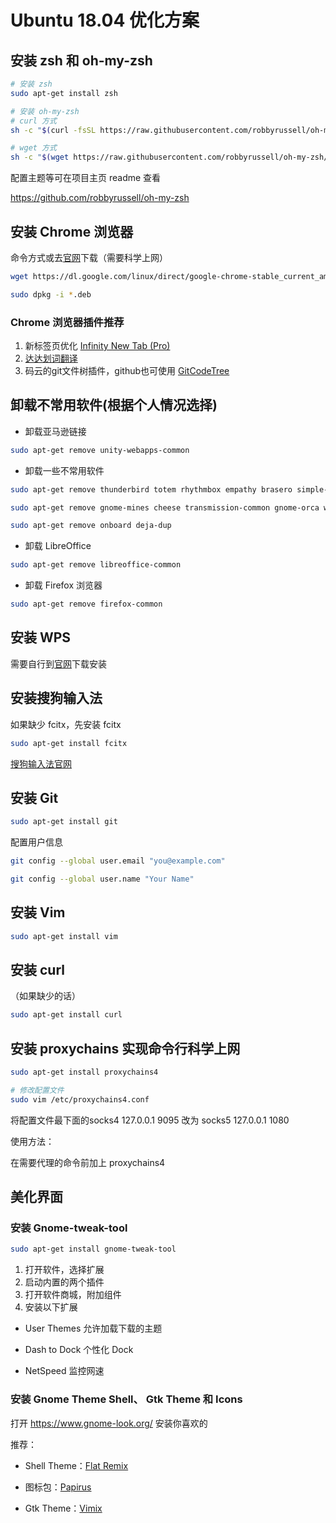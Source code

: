 # Ubuntu 18.04 优化方案

## 安装 zsh 和 oh-my-zsh

```bash
# 安装 zsh
sudo apt-get install zsh

# 安装 oh-my-zsh
# curl 方式
sh -c "$(curl -fsSL https://raw.githubusercontent.com/robbyrussell/oh-my-zsh/master/tools/install.sh)"

# wget 方式
sh -c "$(wget https://raw.githubusercontent.com/robbyrussell/oh-my-zsh/master/tools/install.sh -O -)"
```

配置主题等可在项目主页 readme 查看

<https://github.com/robbyrussell/oh-my-zsh>

## 安装 Chrome 浏览器

命令方式或去[官网](https://www.google.com/chrome/)下载（需要科学上网）

```bash
wget https://dl.google.com/linux/direct/google-chrome-stable_current_amd64.deb

sudo dpkg -i *.deb
```

### Chrome 浏览器插件推荐

1. 新标签页优化 [Infinity New Tab (Pro)](https://chrome.google.com/webstore/detail/infinity-new-tab-pro/nnnkddnnlpamobajfibfdgfnbcnkgngh)
2. [达达划词翻译](https://chrome.google.com/webstore/detail/%E8%BE%BE%E8%BE%BE%E5%88%92%E8%AF%8D%E7%BF%BB%E8%AF%91/cajhcjfcodjoalmhjekljnfkgjlkeajl)
3. 码云的git文件树插件，github也可使用 [GitCodeTree](https://chrome.google.com/webstore/detail/gitcodetree/inaaldjpdbkaodlmdcplgpoibohcmmlj)

## 卸载不常用软件(根据个人情况选择)

* 卸载亚马逊链接

```bash
sudo apt-get remove unity-webapps-common
```

* 卸载一些不常用软件

```bash
sudo apt-get remove thunderbird totem rhythmbox empathy brasero simple-scan gnome-mahjongg aisleriot

sudo apt-get remove gnome-mines cheese transmission-common gnome-orca webbrowser-app gnome-sudoku  landscape-client-ui-install

sudo apt-get remove onboard deja-dup
```

* 卸载 LibreOffice

```bash
sudo apt-get remove libreoffice-common
```

* 卸载 Firefox 浏览器

```bash
sudo apt-get remove firefox-common
```

## 安装 WPS

需要自行到[官网](http://community.wps.cn/download/)下载安装

## 安装搜狗输入法

如果缺少 fcitx，先安装 fcitx

```bash
sudo apt-get install fcitx
```

[搜狗输入法官网](https://pinyin.sogou.com/linux/?r=pinyin)

## 安装 Git

```bash
sudo apt-get install git
```

配置用户信息

```bash
git config --global user.email "you@example.com"

git config --global user.name "Your Name"
```

## 安装 Vim

```bash
sudo apt-get install vim
```

## 安装 curl

（如果缺少的话）

```bash
sudo apt-get install curl
```

## 安装 proxychains 实现命令行科学上网

```bash
sudo apt-get install proxychains4

# 修改配置文件
sudo vim /etc/proxychains4.conf
```

将配置文件最下面的socks4 127.0.0.1 9095 改为 socks5 127.0.0.1 1080

使用方法：

在需要代理的命令前加上 proxychains4

## 美化界面

### 安装 Gnome-tweak-tool

```bash
sudo apt-get install gnome-tweak-tool
```

1. 打开软件，选择扩展
2. 启动内置的两个插件
3. 打开软件商城，附加组件
4. 安装以下扩展

* User Themes 允许加载下载的主题

* Dash to Dock 个性化 Dock

* NetSpeed 监控网速

### 安装 Gnome Theme Shell、 Gtk Theme 和 Icons

打开 <https://www.gnome-look.org/> 安装你喜欢的

推荐：

* Shell Theme：[Flat Remix](https://github.com/daniruiz/flat-remix-gnome)

* 图标包：[Papirus](https://github.com/PapirusDevelopmentTeam/papirus-icon-theme/)

* Gtk Theme：[Vimix](https://github.com/vinceliuice/vimix-gtk-themes)
